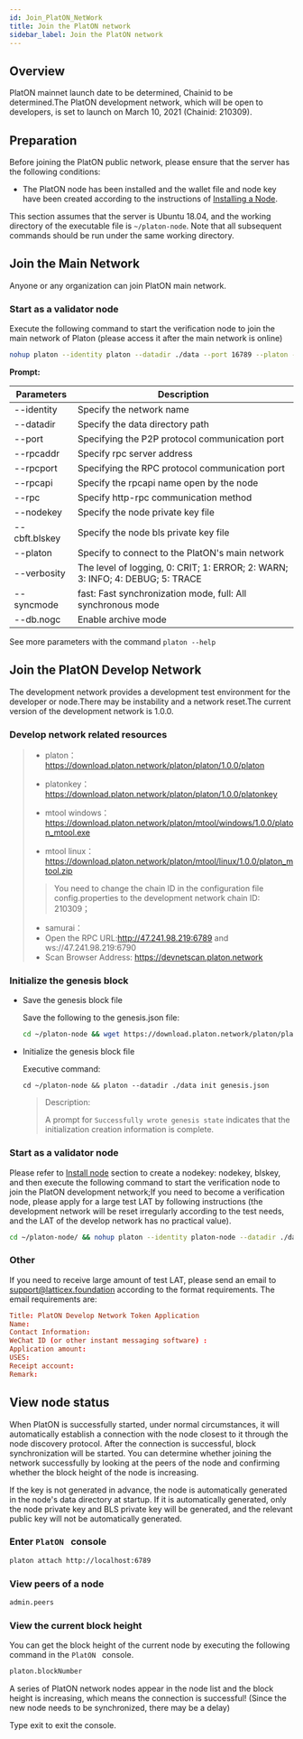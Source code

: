 ```yaml
---
id: Join_PlatON_NetWork
title: Join the PlatON network
sidebar_label: Join the PlatON network
---
```


## Overview

PlatON mainnet launch date to be determined, Chainid to be determined.The PlatON development network, which will be open to developers, is set to launch on March 10, 2021 (Chainid: 210309).



## Preparation

Before joining the PlatON public network, please ensure that the server has the following conditions:

- The PlatON node has been installed and the wallet file and node key have been created according to the instructions of [Installing a Node](/docs/en/Install_Node).

This section assumes that the server is Ubuntu 18.04, and the working directory of the executable file is `~/platon-node`. Note that all subsequent commands should be run under the same working directory.




## Join the Main Network

Anyone or any organization can join PlatON main network.

### Start as a validator node

Execute the following command to start the verification node to join the main network of Platon (please access it after the main network is online)

```bash
nohup platon --identity platon --datadir ./data --port 16789 --platon --rpcport 6789 --rpcapi "db,platon,net,web3,admin,personal" --rpc --nodekey ./data/nodekey --cbft.blskey ./data/blskey --verbosity 1 --rpcaddr 127.0.0.1 --syncmode "fast" > ./data/platon.log 2>&1 &
```

**Prompt:**

| **Parameters** | **Description**                                              |
| -------------- | ------------------------------------------------------------ |
| --identity     | Specify the network name                                     |
| --datadir      | Specify the data directory path                              |
| --port         | Specifying the P2P protocol communication port               |
| --rpcaddr      | Specify rpc server address                                   |
| --rpcport      | Specifying the RPC protocol communication port               |
| --rpcapi       | Specify the rpcapi name open by the node                     |
| --rpc          | Specify http-rpc communication method                        |
| --nodekey      | Specify the node private key file                            |
| --cbft.blskey  | Specify the node bls private key file                        |
| --platon       | Specify to connect to the PlatON's main network              |
| --verbosity    | The level of logging, 0: CRIT;  1: ERROR; 2: WARN;  3: INFO;  4: DEBUG; 5: TRACE |
| --syncmode     | fast: Fast synchronization mode, full: All synchronous mode  |
| --db.nogc      | Enable archive mode                                          |

See more parameters with the command `platon --help`

## Join the PlatON Develop Network

The development network provides a development test environment for the developer or node.There may be instability and a network reset.The current version of the development network is 1.0.0.

### Develop network related resources

> - platon：https://download.platon.network/platon/platon/1.0.0/platon
> - platonkey：https://download.platon.network/platon/platon/1.0.0/platonkey
>
> - mtool windows：https://download.platon.network/platon/mtool/windows/1.0.0/platon_mtool.exe
>
> - mtool linux：https://download.platon.network/platon/mtool/linux/1.0.0/platon_mtool.zip
>
>  > You need to change the chain ID in the configuration file config.properties to the development network chain ID: 210309；
>
> - samurai：
> - Open the RPC URL:http://47.241.98.219:6789 and ws://47.241.98.219:6790
> - Scan Browser Address: https://devnetscan.platon.network



### Initialize the genesis block

- Save the genesis block file

  Save the following to the genesis.json file:

  ```bash
  cd ~/platon-node && wget https://download.platon.network/platon/platon/1.0.0/genesis.json
  ```

- Initialize the genesis block file

  Executive command:

  ```shell
  cd ~/platon-node && platon --datadir ./data init genesis.json
  ```

  > Description:
  >
  > A prompt for `Successfully wrote genesis state` indicates that the initialization creation information is complete.


### Start as a validator node

Please refer to [Install node](/docs/en/Install_Node) section to create a nodekey: nodekey, blskey, and then execute the following command to start the verification node to join the PlatON development network;If you need to become a verification node, please apply for a large test LAT by following instructions (the development network will be reset irregularly according to the test needs, and the LAT of the develop network has no practical value).

```bash
cd ~/platon-node/ && nohup platon --identity platon-node --datadir ./data --port 16789 --rpcport 6789 --rpcapi "db,platon,net,web3,admin,personal" --rpc --nodekey ./data/nodekey --cbft.blskey ./data/blskey --verbosity 1 --rpcaddr 127.0.0.1 --bootnodes enode://c72a4d2cb8228ca6f9072daa66566bcafa17bec6a9e53765c85c389434488c393357c5c7c5d18cf9b26ceda46aca4da20755cd01bcc1478fff891a201042ba84@devnetnode1.platon.network:16789 --syncmode "fast" > ./data/platon.log 2>&1 &
```

### Other

If you need to receive large amount of test LAT, please send an email to support@latticex.foundation according to the format requirements. The email requirements are:

```toml
Title: PlatON Develop Network Token Application
Name:
Contact Information:
WeChat ID (or other instant messaging software) :
Application amount:
USES:
Receipt account:
Remark:
```

## View node status

When PlatON is successfully started, under normal circumstances, it will automatically establish a connection with the node closest to it through the node discovery protocol. After the connection is successful, block synchronization will be started. You can determine whether joining the network successfully by looking at the peers of the node and confirming whether the block height of the node is increasing.

If the key is not generated in advance, the node is automatically generated in the node's data directory at startup. If it is automatically generated, only the node private key and BLS private key will be generated, and the relevant public key will not be automatically generated.



### Enter `PlatON ` console

```bash
platon attach http://localhost:6789
```

### View peers of a node

```bash
admin.peers
```



### View the current block height

You can get the block height of the current node by executing the following command in the `PlatON ` console.

```bash
platon.blockNumber
```

A series of PlatON network nodes appear in the node list and the block height is increasing, which means the connection is successful! (Since the new node needs to be synchronized, there may be a delay)

Type exit to exit the console.